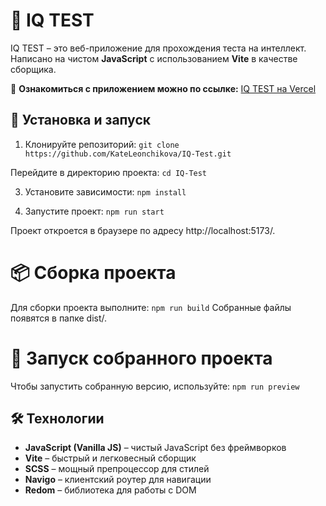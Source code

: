# 🧠 IQ TEST

IQ TEST – это веб-приложение для прохождения теста на интеллект. Написано на чистом **JavaScript** с использованием **Vite** в качестве сборщика.

🔗 **Ознакомиться с приложением можно по ссылке:** [IQ TEST на Vercel](https://iq-test-plum.vercel.app/)

## 🔧 Установка и запуск

1. Клонируйте репозиторий: `git clone https://github.com/KateLeonchikova/IQ-Test.git`

Перейдите в директорию проекта: `cd IQ-Test`

3. Установите зависимости: `npm install`

4. Запустите проект: `npm run start`

Проект откроется в браузере по адресу http://localhost:5173/.

# 📦 Сборка проекта

Для сборки проекта выполните: `npm run build`
Собранные файлы появятся в папке dist/.

# 🚀 Запуск собранного проекта

Чтобы запустить собранную версию, используйте: `npm run preview`

## 🛠️ Технологии

- **JavaScript (Vanilla JS)** – чистый JavaScript без фреймворков
- **Vite** – быстрый и легковесный сборщик
- **SCSS** – мощный препроцессор для стилей
- **Navigo** – клиентский роутер для навигации
- **Redom** – библиотека для работы с DOM
